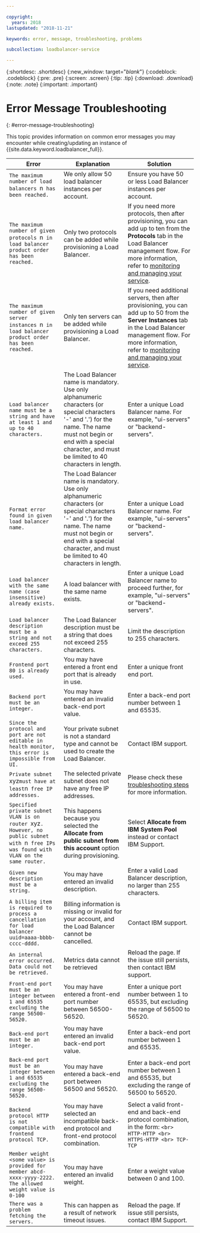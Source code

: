 ```yaml
---

copyright:
  years: 2018
lastupdated: "2018-11-21"

keywords: error, message, troubleshooting, problems

subcollection: loadbalancer-service

---
```


{:shortdesc: .shortdesc}
{:new_window: target="_blank_"}
{:codeblock: .codeblock}
{:pre: .pre}
{:screen: .screen}
{:tip: .tip}
{:download: .download}
{:note: .note}
{:important: .important}

# Error Message Troubleshooting
{: #error-message-troubleshooting}

This topic provides information on common error messages you may encounter while creating/updating an instance of {{site.data.keyword.loadbalancer_full}}.

| Error | Explanation  | Solution  |
| ------------- | ------------- | ----- |
| `The maximum number of load balancers `n` has been reached.`| We only allow 50 load balancer instances per account. | Ensure you have 50 or less Load Balancer instances per account. |
| `The maximum number of given protocols `n` in load balancer product order has been reached.` | Only two protocols can be added while provisioning a Load Balancer.  | If you need more protocols, then after provisioning, you can add up to ten from the **Protocols** tab in the Load Balancer management flow. For more information, refer to [monitoring and managing your service](/docs/infrastructure/loadbalancer-service?topic=loadbalancer-service-monitoring-and-managing-your-service). |
| `The maximum number of given server instances `n` in load balancer product order has been reached.` | Only ten servers can be added while provisioning a Load Balancer. | If you need additional servers, then after provisioning, you can add up to 50 from the **Server Instances** tab in the Load Balancer management flow. For more information, refer to [monitoring and managing your service](/docs/infrastructure/loadbalancer-service?topic=loadbalancer-service-monitoring-and-managing-your-service). |
| `Load balancer name must be a string and have at least 1 and up to 40 characters.` | The Load Balancer name is mandatory. Use only alphanumeric characters (or special characters '-' and '.') for the name. The name must not begin or end with a special character, and must be limited to 40 characters in length. | Enter a unique Load Balancer name. For example, "ui-servers" or  "backend-servers".|
| `Format error found in given load balancer name.` | The Load Balancer name is mandatory. Use only alphanumeric characters (or special characters '-' and '.') for the name. The name must not begin or end with a special character, and must be limited to 40 characters in length. | Enter a unique Load Balancer name. For example, "ui-servers" or "backend-servers".|
| `Load balancer with the same name (case insensitive) already exists.` | A load balancer with the same name exists. | Enter a unique Load Balancer name to proceed further, for example, "ui-servers" or "backend-servers". |
| `Load balancer description must be a string and not exceed 255 characters.` | The Load Balancer description must be a string that does not exceed 255 characters. | Limit the description to 255 characters. |
| `Frontend port 80 is already used.` | You may have entered a front end port that is already in use. | Enter a unique front end port. |
| `Backend port must be an integer.` | You may have entered an invalid back-end port value. | Enter a back-end port number between 1 and 65535. |
| `Since the protocol and port are not editable in health monitor, this error is impossible from UI.`| Your private subnet is not a standard type and cannot be used to create the Load Balancer. | Contact IBM support. |
| `Private subnet `xyz` must have at least `n` free IP addresses.` | The selected private subnet does not have any free IP addresses. | Please check these [troubleshooting steps](/docs/infrastructure/loadbalancer-service?topic=loadbalancer-service-load-balancer-provisioning-troubleshooting) for more information. |
| `Specified private subnet VLAN is on router `xyz`. However, no public subnet with `n` free IPs was found with VLAN on the same router.` | This happens because you selected the **Allocate from public subnet from this account** option during provisioning. | Select **Allocate from IBM System Pool** instead or contact IBM Support.|
| `Given new description must be a string.`| You may have entered an invalid description. | Enter a valid Load Balancer description, no larger than 255 characters. |
| `A billing item is required to process a cancellation for load balancer uuid=aaaa-bbbb-cccc-dddd.` | Billing information is missing or invalid for your account, and the Load Balancer cannot be cancelled. | Contact IBM support.|
| `An internal error occurred. Data could not be retrieved.` | Metrics data cannot be retrieved | Reload the page. If the issue still persists, then contact IBM support. |
| `Front-end port must be an integer between 1 and 65535 excluding the range 56500-56520.` | You may have entered a front-end port number between 56500-56520. | Enter a unique port number between 1 to 65535, but excluding the range of 56500 to 56520. |
| `Back-end port must be an integer.` | You may have entered an invalid back-end port value. | Enter a back-end port number between 1 and 65535. |
| `Back-end port must be an integer between 1 and 65535 excluding the range 56500-56520.` | You may have entered a back-end port between 56500 and 56520.| Enter a back-end port number between 1 and 65535, but excluding the range of 56500 to 56520. |
| `Backend protocol HTTP is not compatible with frontend protocol TCP.` | You may have selected an incompatible back-end protocol and front-end protocol combination. | Select a valid front-end and back-end protocol combination, in the form: `<br> HTTP-HTTP <br> HTTPS-HTTP <br> TCP-TCP` |
| `Member weight <some value> is provided for member abcd-xxxx-yyyy-2222. The allowed weight value is 0-100 `| You may have entered an invalid weight. | Enter a weight value between 0 and 100. |
| `There was a problem fetching the servers.` | This can happen as a result of network timeout issues. | Reload the page. If issue still persists, contact IBM Support.|
